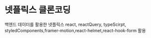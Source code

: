 # 넷플릭스 클론코딩

백엔드 데이터를 활용한 넷플릭스
react, reactQuery, typeScirpt, styledComponents,framer-motion,react-helmet,react-hook-form 활용
